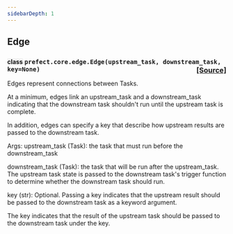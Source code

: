 ```yaml
---
sidebarDepth: 1
---
```


 ## Edge

### <span style="background-color:rgba(27,31,35,0.05);font-size:0.85em;">class</span> ```prefect.core.edge.Edge(upstream_task, downstream_task, key=None)```<span style="float:right;">[[Source]](https://github.com/PrefectHQ/prefect/tree/master/src/prefect/core/edge.py#L8)</span>
Edges represent connections between Tasks.

At a minimum, edges link an upstream_task and a downstream_task
indicating that the downstream task shouldn't run until the upstream
task is complete.

In addition, edges can specify a key that describe how upstream results
are passed to the downstream task.

Args: upstream_task (Task): the task that must run before the
downstream_task

downstream_task (Task): the task that will be run after the
upstream_task. The upstream task state is passed to the
downstream task's trigger function to determine whether the
downstream task should run.

key (str): Optional. Passing a key indicates
that the upstream result should be passed to the downstream
task as a keyword argument.

The key indicates that the result of the upstream task should be passed
to the downstream task under the key.


